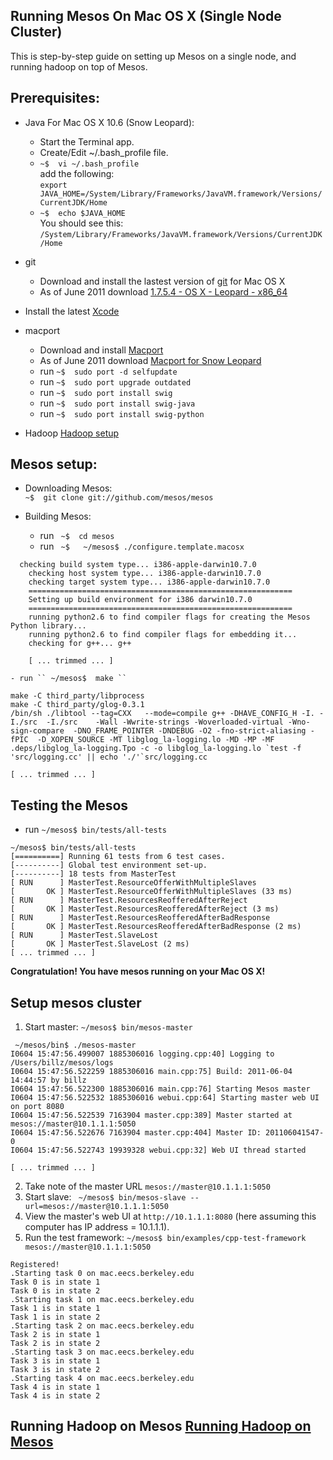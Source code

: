## Running Mesos On Mac OS X (Single Node Cluster)  
This is step-by-step guide on setting up Mesos on a single node, and running hadoop on top of Mesos.

## Prerequisites:
* Java
    For Mac OS X 10.6 (Snow Leopard):  
    - Start the Terminal app.  
    - Create/Edit ~/.bash_profile file.  
    - `` ~$  vi ~/.bash_profile ``  
    add the following:  
    ``export JAVA_HOME=/System/Library/Frameworks/JavaVM.framework/Versions/CurrentJDK/Home``
    - `` ~$  echo $JAVA_HOME ``  
    You should see this:  
    ``/System/Library/Frameworks/JavaVM.framework/Versions/CurrentJDK/Home``

* git  
    - Download and install the lastest version of [git](http://git-scm.com/) for Mac OS X
    - As of June 2011 download [1.7.5.4 - OS X - Leopard - x86_64](http://code.google.com/p/git-osx-installer/downloads/detail?name=git-1.7.5.4-x86_64-leopard.dmg&can=3&q=) 

* Install the latest [Xcode](developer.apple.com) 

* macport
    - Download and install [Macport](http://www.macports.org/install.php) 
    - As of June 2011 download [Macport for Snow Leopard](http://distfiles.macports.org/MacPorts/MacPorts-1.9.2-10.6-SnowLeopard.dmg)
    - run `` ~$  sudo port -d selfupdate ``
    - run `` ~$  sudo port upgrade outdated ``
    - run `` ~$  sudo port install swig ``
    - run `` ~$  sudo port install swig-java ``
    - run `` ~$  sudo port install swig-python ``

* Hadoop [Hadoop setup](http://www.michael-noll.com/tutorials/running-hadoop-on-ubuntu-linux-single-node-cluster/)

## Mesos setup:
* Downloading Mesos:  
    `` ~$  git clone git://github.com/mesos/mesos ``  

* Building Mesos:  
    - run `` ~$  cd mesos``  
    - run `` ~$   ~/mesos$ ./configure.template.macosx``  
```
  checking build system type... i386-apple-darwin10.7.0
	checking host system type... i386-apple-darwin10.7.0
	checking target system type... i386-apple-darwin10.7.0
	===========================================================
	Setting up build environment for i386 darwin10.7.0
	===========================================================
	running python2.6 to find compiler flags for creating the Mesos Python library...
	running python2.6 to find compiler flags for embedding it...
	checking for g++... g++

	[ ... trimmed ... ]
```
    - run `` ~/mesos$  make ``
```
make -C third_party/libprocess
make -C third_party/glog-0.3.1
/bin/sh ./libtool --tag=CXX   --mode=compile g++ -DHAVE_CONFIG_H -I. -I./src  -I./src    -Wall -Wwrite-strings -Woverloaded-virtual -Wno-sign-compare  -DNO_FRAME_POINTER -DNDEBUG -O2 -fno-strict-aliasing -fPIC  -D_XOPEN_SOURCE -MT libglog_la-logging.lo -MD -MP -MF .deps/libglog_la-logging.Tpo -c -o libglog_la-logging.lo `test -f 'src/logging.cc' || echo './'`src/logging.cc

[ ... trimmed ... ]
```

## Testing the Mesos
* run ` ~/mesos$ bin/tests/all-tests `
```
~/mesos$ bin/tests/all-tests 
[==========] Running 61 tests from 6 test cases.
[----------] Global test environment set-up.
[----------] 18 tests from MasterTest
[ RUN      ] MasterTest.ResourceOfferWithMultipleSlaves
[       OK ] MasterTest.ResourceOfferWithMultipleSlaves (33 ms)
[ RUN      ] MasterTest.ResourcesReofferedAfterReject
[       OK ] MasterTest.ResourcesReofferedAfterReject (3 ms)
[ RUN      ] MasterTest.ResourcesReofferedAfterBadResponse
[       OK ] MasterTest.ResourcesReofferedAfterBadResponse (2 ms)
[ RUN      ] MasterTest.SlaveLost
[       OK ] MasterTest.SlaveLost (2 ms)
[ ... trimmed ... ]
```

**Congratulation! You have mesos running on your Mac OS X!**

## Setup mesos cluster
1. Start master: ` ~/mesos$ bin/mesos-master `
```
 ~/mesos/bin$ ./mesos-master
I0604 15:47:56.499007 1885306016 logging.cpp:40] Logging to /Users/billz/mesos/logs
I0604 15:47:56.522259 1885306016 main.cpp:75] Build: 2011-06-04 14:44:57 by billz
I0604 15:47:56.522300 1885306016 main.cpp:76] Starting Mesos master
I0604 15:47:56.522532 1885306016 webui.cpp:64] Starting master web UI on port 8080
I0604 15:47:56.522539 7163904 master.cpp:389] Master started at mesos://master@10.1.1.1:5050
I0604 15:47:56.522676 7163904 master.cpp:404] Master ID: 201106041547-0
I0604 15:47:56.522743 19939328 webui.cpp:32] Web UI thread started

[ ... trimmed ... ]
```
2. Take note of the master URL `mesos://master@10.1.1.1:5050`
3. Start slave: ` ~/mesos$ bin/mesos-slave --url=mesos://master@10.1.1.1:5050`
4. View the master's web UI at `http://10.1.1.1:8080` (here assuming this computer has IP address = 10.1.1.1).
5. Run the test framework: `~/mesos$ bin/examples/cpp-test-framework mesos://master@10.1.1.1:5050`
```
Registered!
.Starting task 0 on mac.eecs.berkeley.edu
Task 0 is in state 1
Task 0 is in state 2
.Starting task 1 on mac.eecs.berkeley.edu
Task 1 is in state 1
Task 1 is in state 2
.Starting task 2 on mac.eecs.berkeley.edu
Task 2 is in state 1
Task 2 is in state 2
.Starting task 3 on mac.eecs.berkeley.edu
Task 3 is in state 1
Task 3 is in state 2
.Starting task 4 on mac.eecs.berkeley.edu
Task 4 is in state 1
Task 4 is in state 2
```

## Running Hadoop on Mesos  [Running Hadoop on Mesos](https://github.com/mesos/mesos/wiki/Running-Hadoop-on-Mesos)

